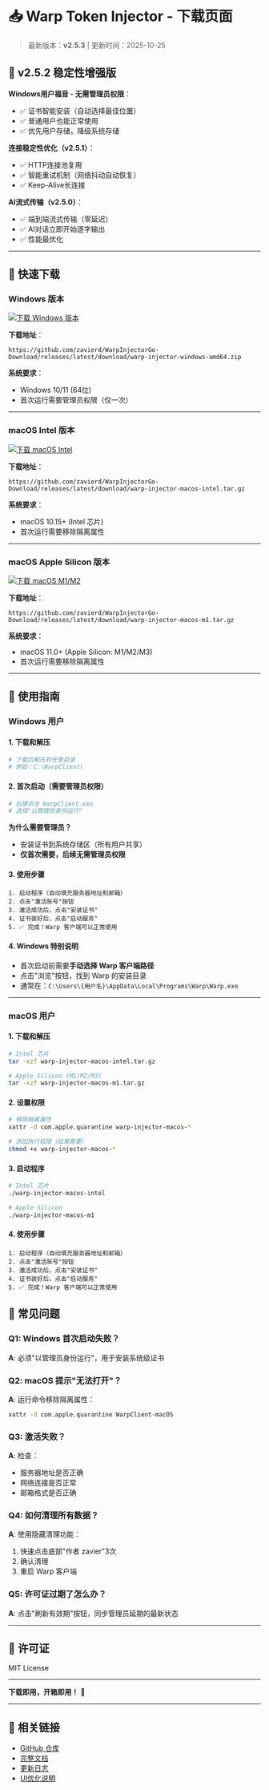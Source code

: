 # 📥 Warp Token Injector - 下载页面

> 最新版本：**v2.5.3** | 更新时间：2025-10-25

## 🎉 v2.5.2 稳定性增强版

**Windows用户福音 - 无需管理员权限**：
- ✅ 证书智能安装（自动选择最佳位置）
- ✅ 普通用户也能正常使用
- ✅ 优先用户存储，降级系统存储

**连接稳定性优化（v2.5.1）**：
- ✅ HTTP连接池复用
- ✅ 智能重试机制（网络抖动自动恢复）
- ✅ Keep-Alive长连接

**AI流式传输（v2.5.0）**：
- ✅ 端到端流式传输（零延迟）
- ✅ AI对话立即开始逐字输出
- ✅ 性能最优化

---

## 🚀 快速下载

### Windows 版本

[![下载 Windows 版本](https://img.shields.io/badge/Windows-下载-blue?style=for-the-badge&logo=windows)](https://github.com/zavierd/WarpInjectorGo-Download/releases/latest/download/warp-injector-windows-amd64.zip)

**下载地址**：
```
https://github.com/zavierd/WarpInjectorGo-Download/releases/latest/download/warp-injector-windows-amd64.zip
```

**系统要求**：
- Windows 10/11 (64位)
- 首次运行需要管理员权限（仅一次）

---

### macOS Intel 版本

[![下载 macOS Intel](https://img.shields.io/badge/macOS_Intel-下载-black?style=for-the-badge&logo=apple)](https://github.com/zavierd/WarpInjectorGo-Download/releases/latest/download/warp-injector-macos-intel.tar.gz)

**下载地址**：
```
https://github.com/zavierd/WarpInjectorGo-Download/releases/latest/download/warp-injector-macos-intel.tar.gz
```

**系统要求**：
- macOS 10.15+ (Intel 芯片)
- 首次运行需要移除隔离属性

---

### macOS Apple Silicon 版本

[![下载 macOS M1/M2](https://img.shields.io/badge/macOS_M1/M2-下载-black?style=for-the-badge&logo=apple)](https://github.com/zavierd/WarpInjectorGo-Download/releases/latest/download/warp-injector-macos-m1.tar.gz)

**下载地址**：
```
https://github.com/zavierd/WarpInjectorGo-Download/releases/latest/download/warp-injector-macos-m1.tar.gz
```

**系统要求**：
- macOS 11.0+ (Apple Silicon: M1/M2/M3)
- 首次运行需要移除隔离属性

---

## 📖 使用指南

### Windows 用户

#### 1. 下载和解压
```powershell
# 下载后解压到任意目录
# 例如：C:\WarpClient\
```

#### 2. 首次启动（需要管理员权限）
```powershell
# 右键点击 WarpClient.exe
# 选择"以管理员身份运行"
```

**为什么需要管理员？**
- 安装证书到系统存储区（所有用户共享）
- **仅首次需要，后续无需管理员权限**

#### 3. 使用步骤
```
1. 启动程序（自动填充服务器地址和邮箱）
2. 点击"激活账号"按钮
3. 激活成功后，点击"安装证书"
4. 证书装好后，点击"启动服务"
5. ✅ 完成！Warp 客户端可以正常使用
```

#### 4. Windows 特别说明
- 首次启动前需要**手动选择 Warp 客户端路径**
- 点击"浏览"按钮，找到 Warp 的安装目录
- 通常在：`C:\Users\{用户名}\AppData\Local\Programs\Warp\Warp.exe`

---

### macOS 用户

#### 1. 下载和解压
```bash
# Intel 芯片
tar -xzf warp-injector-macos-intel.tar.gz

# Apple Silicon (M1/M2/M3)
tar -xzf warp-injector-macos-m1.tar.gz
```

#### 2. 设置权限
```bash
# 移除隔离属性
xattr -d com.apple.quarantine warp-injector-macos-*

# 添加执行权限（如果需要）
chmod +x warp-injector-macos-*
```

#### 3. 启动程序
```bash
# Intel 芯片
./warp-injector-macos-intel

# Apple Silicon
./warp-injector-macos-m1
```

#### 4. 使用步骤
```
1. 启动程序（自动填充服务器地址和邮箱）
2. 点击"激活账号"按钮
3. 激活成功后，点击"安装证书"
4. 证书装好后，点击"启动服务"
5. ✅ 完成！Warp 客户端可以正常使用
```


## 🔧 常见问题

### Q1: Windows 首次启动失败？
**A**: 必须"以管理员身份运行"，用于安装系统级证书

### Q2: macOS 提示"无法打开"？
**A**: 运行命令移除隔离属性：
```bash
xattr -d com.apple.quarantine WarpClient-macOS
```

### Q3: 激活失败？
**A**: 检查：
- 服务器地址是否正确
- 网络连接是否正常
- 邮箱格式是否正确

### Q4: 如何清理所有数据？
**A**: 使用隐藏清理功能：
1. 快速点击底部"作者 zavier"3次
2. 确认清理
3. 重启 Warp 客户端

### Q5: 许可证过期了怎么办？
**A**: 点击"刷新有效期"按钮，同步管理员延期的最新状态

---

## 📄 许可证

MIT License

---

**下载即用，开箱即用！** 🎉

---

## 🔗 相关链接

- [GitHub 仓库](https://github.com/zavierd/WarpInjectorGo)
- [完整文档](https://github.com/zavierd/WarpInjectorGo/blob/main/README.md)
- [更新日志](https://github.com/zavierd/WarpInjectorGo/blob/main/CHANGELOG.md)
- [UI优化说明](https://github.com/zavierd/WarpInjectorGo/blob/main/UI_OPTIMIZATION_SUMMARY.md)

